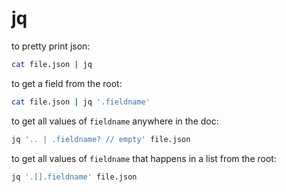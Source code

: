 # jq

to pretty print json:

```bash
cat file.json | jq
```

to get a field from the root:
```bash
cat file.json | jq '.fieldname'
```

to get all values of `fieldname` anywhere in the doc:

```bash
jq '.. | .fieldname? // empty' file.json
```

to get all values of `fieldname` that happens in a list from the root:

```bash
jq '.[].fieldname' file.json
```

